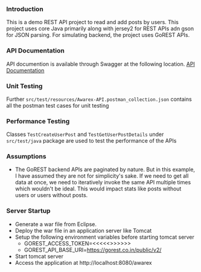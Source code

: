 ### Introduction
This is a demo REST API project to read and add posts by users. This project uses core Java primarily along with jersey2 for REST APIs adn gson for JSON parsing. 
For simulating backend, the project uses GoREST APIs.

### API Documentation
API documention is available through Swagger at the following location. 
[API Documentation](http://localhost:8080/awarex/swagger/)

### Unit Testing
Further `src/test/resources/Awarex-API.postman_collection.json` contains all the postman test cases for unit testing

### Performance Testing
Classes `TestCreateUserPost` and `TestGetUserPostDetails` under `src/test/java` package are used to test the performance of the APIs

### Assumptions
- The GoREST backend APIs are paginated by nature. But in this example, I have assumed they are not for simplicity's sake. If we need to get all data at once, we need to iteratively invoke the same API multiple times which wouldn't be ideal. This would impact stats like posts without users or users without posts.

### Server Startup
- Generate a war file from Eclipse.
- Deploy the war file in an application server like Tomcat
- Setup the following environment variables before starting tomcat server
  - GOREST_ACCESS_TOKEN=<<<<<<YOUR ACCESS TOKEN HERE>>>>>>>
  - GOREST_API_BASE_URI=https://gorest.co.in/public/v2/
- Start tomcat server
- Access the application at http://localhost:8080/awarex
